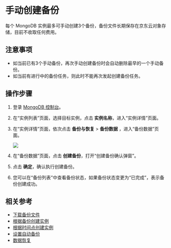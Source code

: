# 手动创建备份

每个 MongoDB 实例最多可手动创建3个备份，备份文件长期保存在京东云对象存储，目前不收取任何费用。

## 注意事项

- 如当前已有3个手动备份，再次手动创建备份时会自动删除最早的一个手动备份。
- 如当前有进行中的备份任务，则此时不能再次发起创建备份任务。

## 操作步骤

1. 登录 [MongoDB 控制台](https://mongodb-console.jdcloud.com/mongodb)。
1. 在“实例列表”页面，选择目标实例，点击 **实例名称**，进入“实例详情”页面。
1. 在“实例详情”页面，依次点击 **备份与恢复**  >  **备份数据** ，进入“备份数据”页面。

   ![](https://github.com/jdcloudcom/cn/blob/master/image/mongodb/mongo-019.png)

1. 在“备份数据”页面，点击 **创建备份**，打开“创建备份确认弹窗”。
1. 点击 **确定**，确认执行创建备份。
1. 您可以在“备份列表”中查看备份状态，如果备份状态变更为“已完成”，表示备份创建成功。

## 相关参考

- [下载备份文件](Download-Bckup.md)
- [根据备份创建实例](Create-Instance-by-Backup.md)
- [根据时间点创建实例](Create-Instance-by-Point-in-Time.md)
- [设置自动备份](Modify-Backup-Policy.md)
- [数据恢复](Restore-Instance.md)
